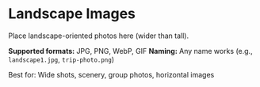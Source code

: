 # Landscape Images

Place landscape-oriented photos here (wider than tall).

**Supported formats:** JPG, PNG, WebP, GIF
**Naming:** Any name works (e.g., `landscape1.jpg`, `trip-photo.png`)

Best for: Wide shots, scenery, group photos, horizontal images
